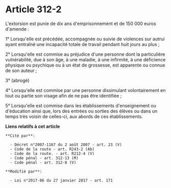 # Article 312-2

L'extorsion est punie de dix ans d'emprisonnement et de 150 000 euros d'amende : 

1° Lorsqu'elle est précédée, accompagnée ou suivie de violences sur autrui ayant entraîné une incapacité totale de travail
pendant huit jours au plus ; 

2° Lorsqu'elle est commise au préjudice d'une personne dont la particulière vulnérabilité, due à son âge, à une maladie, à
une infirmité, à une déficience physique ou psychique ou à un état de grossesse, est apparente ou connue de son auteur ; 

3° (abrogé)

4° Lorsqu'elle est commise par une personne dissimulant volontairement en tout ou partie son visage afin de ne pas être
identifiée ; 

5° Lorsqu'elle est commise dans les établissements d'enseignement ou d'éducation ainsi que, lors des entrées ou sorties des
élèves ou dans un temps très voisin de celles-ci, aux abords de ces établissements.

**Liens relatifs à cet article**

	**Cité par**:

	  - Décret n°2007-1167 du 2 août 2007 - art. 23 (V)
	  - Code de la route - art. R243-2 (Ab)
	  - Code de la route. - art. R212-4 (V)
	  - Code pénal - art. 312-13 (M)
	  - Code pénal - art. 312-8 (V)

	**Modifié par**:

	  - Loi n°2017-86 du 27 janvier 2017 - art. 171
